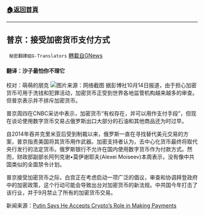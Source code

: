 ###  [:house:返回首頁](https://github.com/ourhimalayas/txt)
---


## 普京：接受加密货币支付方式
` 秘密翻譯組G-Translators` [轉載自GNews](https://gnews.org/zh-hans/1595397/)

#### 翻译：沙子最怕你不理它
校对：萌萌的朋克
![](https://assets.gnews.org/wp-content/uploads/2021/10/2-73.jpg)图片来源：网络截图
据彭博社10月14日报道，由于担心加密货币可用于洗钱和犯罪活动，加密货币正受到世界各地监管机构越来越多的审查。但普京表示并不排斥加密货币。

普京周四在CNBC采访中表示，加密货币“有权存在，并可以用作支付手段”，但现在谈论使用数字货币交易占俄罗斯出口大部分的石油和其他商品还为时过早。

自2014年吞并克里米亚后受到制裁以来，俄罗斯一直在寻找替代美元交易的方案，普京指责美国将其货币用作武器。加密支持者认为，去中心化货币最终将取代央行发行的法定货币。俄罗斯银行不允许在国内使用数字货币作为付款方式。然而，财政部副部长阿列克谢•莫伊谢耶夫(Alexei Moiseev)本周表示，没有像中共国类似的全面禁令计划。

普京接受加密货币之际，白宫正在考虑启动一项广泛的倡议，审查和协调拜登政府中的加密政策，这个行动可能会导致出台对加密货币的新法规。中共国今年打击了该行业，并于9月禁止了所有的加密货币交易。

新闻来源：[Putin Says He Accepts Crypto’s Role in Making Payments](https://www.bloomberg.com/news/articles/2021-10-14/putin-defends-cryptocurrencies-amid-global-regulation-push)
